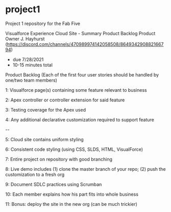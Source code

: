 # project1
Project 1 repository for the Fab Five

Visualforce Experience Cloud Site - Summary Product Backlog
Product Owner J. Hayhurst
(https://discord.com/channels/470989974142058508/864934290882166794)
- due 7/28/2021 
- 10-15 minutes total

Product Backlog 
(Each of the first four user stories should be handled by one/two team members)

1: Visualforce page(s) containing some feature relevant to business

2: Apex controller or controller extension for said feature 

3: Testing coverage for the Apex used

4: Any additional declarative customization required to support feature

--

5: Cloud site contains uniform styling

6: Consistent code styling (using CSS, SLDS, HTML, VisualForce) 

7: Entire project on repository with good branching

8: Live demo includes
  (1) clone the master branch of your repo;
  (2) push the customization to a fresh org 

9: Document SDLC practices using Scrumban 
 
10: Each member explains how his part fits into whole business

11: Bonus: deploy the site in the new org (can be much trickier) 

